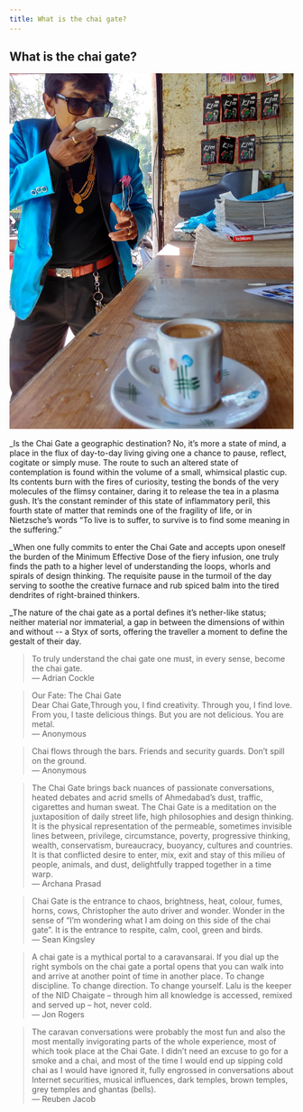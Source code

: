 ```yaml
---
title: What is the chai gate?
---
```


## What is the chai gate?

![](images/32.jpg)

_Is the Chai Gate a geographic destination? No, it’s more a state of mind, a place in the flux of day-to-day living giving one a chance to pause, reflect, cogitate or simply muse. The route to such an altered state of contemplation is found within the volume of a small, whimsical plastic cup. Its contents burn with the fires of curiosity, testing the bonds of the very molecules of the flimsy container, daring it to release the tea in a plasma gush. It’s the constant reminder of this state of inflammatory peril, this fourth state of matter that reminds one of the fragility of life, or in Nietzsche’s words “To live is to suffer, to survive is to find some meaning in the suffering.”

_When one fully commits to enter the Chai Gate and accepts upon oneself the burden of the Minimum Effective Dose of the fiery infusion, one truly finds the path to a higher level of understanding the  loops, whorls and spirals of design thinking. The requisite pause in the turmoil of the day serving to soothe the creative furnace and rub spiced balm into the tired dendrites of right-brained thinkers.

_The nature of the chai gate as a portal defines it’s nether-like status; neither material nor immaterial, a gap in between the dimensions of within and without -- a Styx of sorts, offering the traveller a moment to define the gestalt of their day.

>To truly understand the chai gate one must, in every sense, become the chai gate.  
> — Adrian Cockle

>Our Fate: The Chai Gate   
> Dear Chai Gate,Through you, I find creativity. Through you, I find love. From you, I taste delicious things. But you are not delicious. You are metal.  
> —	Anonymous

> Chai flows through the bars. Friends and security guards. Don’t spill on the ground.  
> —	Anonymous

> The Chai Gate brings back nuances of passionate conversations, heated debates and acrid smells of Ahmedabad’s dust, traffic, cigarettes and human sweat. The Chai Gate is a meditation on the juxtaposition of daily street life, high philosophies and design thinking. It is the physical representation of the permeable, sometimes invisible lines between, privilege, circumstance, poverty, progressive thinking, wealth, conservatism, bureaucracy, buoyancy, cultures and countries. It is that conflicted desire to enter, mix, exit and stay of this milieu of people, animals, and dust, delightfully trapped together in a time warp.  
> —	Archana Prasad

> Chai Gate is the entrance to chaos, brightness, heat, colour, fumes, horns, cows, Christopher the auto driver and wonder. Wonder in the sense of “I’m wondering what I am doing on this side of the chai gate”. It is the entrance to respite, calm, cool, green and birds.  
> —	Sean Kingsley

> A chai gate is a mythical portal to a caravansarai. If you dial up the right symbols on the chai gate a portal opens that you can walk into and arrive at another point of time in another place. To change discipline. To change direction. To change yourself. Lalu is the keeper of the NID Chaigate – through him all knowledge is accessed, remixed and served up – hot, never cold.  
> —	Jon Rogers

> The caravan conversations were probably the most fun and also the most mentally invigorating parts   of the whole experience, most of which took place  at the Chai Gate. I didn’t need an excuse to go for a smoke and a chai, and most of the time I would end up sipping cold chai as I would have ignored it, fully engrossed in conversations about Internet securities, musical influences, dark temples, brown temples, grey temples and ghantas (bells).  
> —	Reuben Jacob
